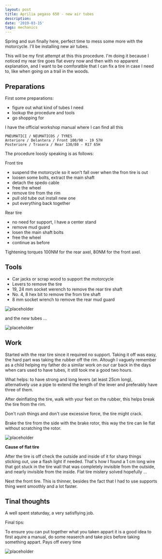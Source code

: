 ```yaml
---
layout: post
title: Aprilia pegaso 650 - new air tubes
description: 
date: '2019-03-15'
tags: mechanics
---
```



Spring and sun finally here, perfect time to mess some more with the motorcycle. I'll be installing new air tubes.


This will be my first attempt at this this procedure. I'm doing it because I noticed my rear tire goes flat every now and then with no apparent explanation, and I want to be comforatble that I can fix a tire in case I need to, like when going on a trail in the woods. 

## Preparations

First some preparations:

- figure out what kind of tubes I need 
- lookup the procedure and tools
- go shopping for 

I have the official workshop manual where I can find all this 

```
PNEUMATICI / NEUMATICOS / TYRES
Anteriore / Delantera / Front 100/90 - 19 57H
Posteriore / Trasera / Rear 130/80 - R17 65H
```

The procedure loosly speaking is as follows: 

Front tire 

 - suspend the motorcycle so it won't fall over when the fron tire is out
 - loosen some bolts, extract the main shaft
 - detach the spedo cable
 - free the wheel
 - remove tire from the rim 
 - pull old tube out install new one
 - put everything back together


 Rear tire 

 - no need for support, I have a center stand
 - remove mud guard
 - losen the main shaft bolts
 - free the wheel
 - continue as before

Tightening torques 100NM for the rear axel, 80NM for the front axel.


 ## Tools 

- Car jacks or scrap wood to support the motorcycle 
- Levers to remove the tire 
- 19, 24 mm socket werench to remove the rear tire shaft
- No. 4, 8 hex bit to remove the from tire shaft
- 8 mm socket wrench to remove the rear mud guard

![placeholder](/public/aprilia_air_tubes/tools.jpg, "tools")

and the new tubes ...

![placeholder](/public/aprilia_air_tubes/tube.jpg, "tube")

## Work

Started with the rear tire since it required no support. Taking it off was easy, the hard part was taking the rubber off the rim.
Altough I vaguely remember as a child helping my father do a similar work on our car back in the days when cars used to have tubes, it still took me a good two hours. 

What helps: to have strong and long levers (at least 25cm long), alternatively use a pipe to extend the length of the lever and preferably have three of them.

After deinflating the tire, walk with your feet on the rubber, this helps break the tire from the rim. 

Don't rush things and don't use excessive force, the tire might crack. 

Brake the tire from the side with the brake rotor, this way the tire can lie flat without scratching the rotor.

![placeholder](/public/aprilia_air_tubes/tire.jpg, "work")

**Cause of flat tire**

After the tire is off check the outside and inside of it for sharp things sticking out, use a flash light if needed. That's how I found a 1 cm long wire that got stuck in the tire wall that was completely invisible from the outside, and nearly invisible from the inside. Flat tire mistery solved hopefully ... 

Next the front tire. This is thinner, besides the fact that I had to use supports thing went smoothly and a lot faster.

## Tinal thoughts

A well spent staturday, a very satisflying job.


Final tips: 

To ensure you can put together what you taken appart it is a good idea to first aquire a manual, do some reaserch and take pics before taking something appart. Pays off every time



![placeholder](/public/aprilia_air_tubes/final.jpg, "final")

